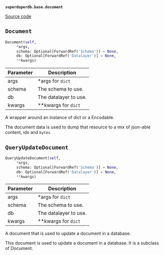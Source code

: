 **`superduperdb.base.document`** 

[Source code](https://github.com/SuperDuperDB/superduperdb/blob/main/superduperdb/base/document.py)

## `Document` 

```python
Document(self,
     *args,
     schema: Optional[ForwardRef('Schema')] = None,
     db: Optional[ForwardRef('Datalayer')] = None,
     **kwargs)
```
| Parameter | Description |
|-----------|-------------|
| args | *args for `dict` |
| schema | The schema to use. |
| db | The datalayer to use. |
| kwargs | **kwargs for `dict` |

A wrapper around an instance of dict or a Encodable.

The document data is used to dump that resource to
a mix of json-able content, ids and `bytes`

## `QueryUpdateDocument` 

```python
QueryUpdateDocument(self,
     *args,
     schema: Optional[ForwardRef('Schema')] = None,
     db: Optional[ForwardRef('Datalayer')] = None,
     **kwargs)
```
| Parameter | Description |
|-----------|-------------|
| args | *args for `dict` |
| schema | The schema to use. |
| db | The datalayer to use. |
| kwargs | **kwargs for `dict` |

A document that is used to update a document in a database.

This document is used to update a document in a database.
It is a subclass of Document.

